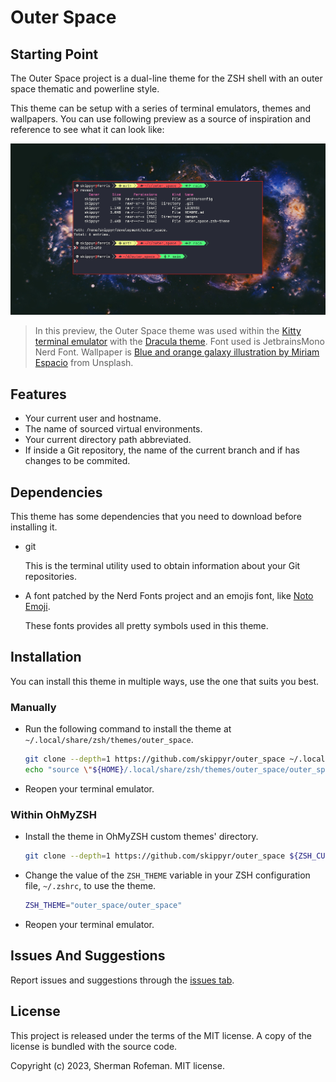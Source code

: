 # Outer Space

## Starting Point

The Outer Space project is a dual-line theme for the ZSH shell with an outer
space thematic and powerline style.

This theme can be setup with a series of terminal emulators, themes and
wallpapers. You can use following preview as a source of inspiration and
reference to see what it can look like:

![](./images/preview.png)

> In this preview, the Outer Space theme  was used within the [Kitty terminal emulator](https://github.com/kovidgoyal/kitty)
with the [Dracula theme](https://github.com/kovidgoyal/kitty-themes/blob/master/themes/Dracula.conf).
Font used is JetbrainsMono Nerd Font. Wallpaper is [Blue and orange galaxy illustration by Miriam Espacio](https://unsplash.com/photos/K4EUCv5vNc0) from Unsplash.

## Features


* Your current user and hostname.
* The name of sourced virtual environments.
* Your current directory path abbreviated.
* If inside a Git repository, the name of the current branch and if has changes
  to be commited.

## Dependencies

This theme has some dependencies that you need to download before installing it.

* git

    This is the terminal utility used to obtain information about your Git
    repositories.

* A font patched by the Nerd Fonts project and an emojis font, like [Noto Emoji](https://fonts.google.com/noto/specimen/Noto+Emoji).

    These fonts provides all pretty symbols used in this theme.

## Installation

You can install this theme in multiple ways, use the one that suits you best.

### Manually

* Run the following command to install the theme at
  `~/.local/share/zsh/themes/outer_space`.

    ```bash
    git clone --depth=1 https://github.com/skippyr/outer_space ~/.local/share/zsh/themes/outer_space &&
    echo "source \"${HOME}/.local/share/zsh/themes/outer_space/outer_space.zsh-theme\"" >> ~/.zshrc
    ```

* Reopen your terminal emulator.

### Within OhMyZSH

* Install the theme in OhMyZSH custom themes' directory.

    ```bash
    git clone --depth=1 https://github.com/skippyr/outer_space ${ZSH_CUSTOM:-${HOME}/.oh-my-zsh/custom}/themes/outer_space
    ```

* Change the value of the `ZSH_THEME` variable in your ZSH configuration file,
  `~/.zshrc`, to use the theme.

    ```bash
    ZSH_THEME="outer_space/outer_space"
    ```

* Reopen your terminal emulator.


## Issues And Suggestions

Report issues and suggestions through the [issues tab](https://github.com/skippyr/outer_space/issues).

## License

This project is released under the terms of the MIT license. A copy of the
license is bundled with the source code.

Copyright (c) 2023, Sherman Rofeman. MIT license.

